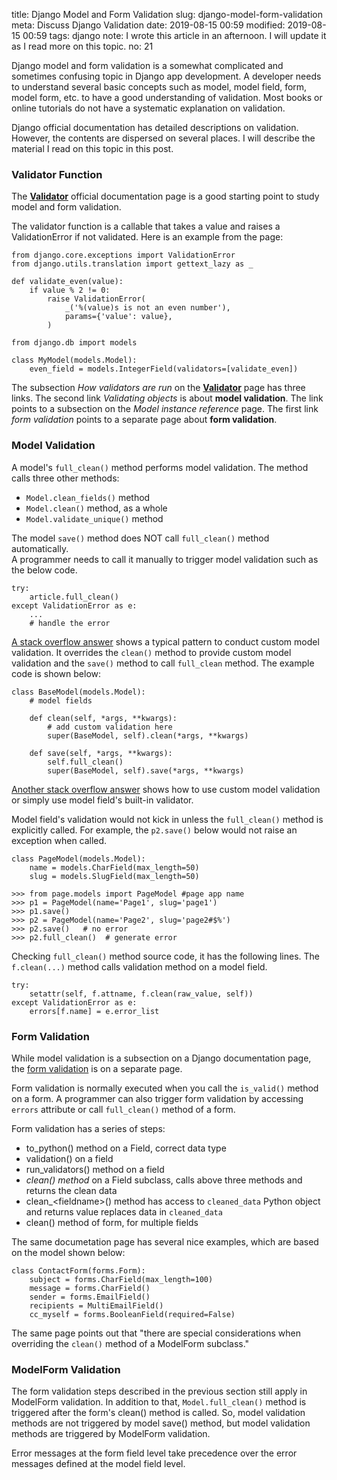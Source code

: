 title: Django Model and Form Validation
slug: django-model-form-validation
meta: Discuss Django Validation
date: 2019-08-15 00:59
modified: 2019-08-15 00:59
tags: django
note: I wrote this article in an afternoon. I will update it as I read more on this topic. 
no: 21
 

Django model and form validation is a somewhat complicated and sometimes 
confusing topic in Django app development.  A developer needs to understand 
several basic concepts such as model, model field, form, model form, etc. to 
have a good understanding of validation.  Most books or online tutorials do not 
have a systematic explanation on validation. 

Django official documentation has detailed descriptions on validation.  
However, the contents are dispersed on several places.  I will describe the 
material I read on this topic in this post.  

### Validator Function

The 
[**Validator**](https://docs.djangoproject.com/en/2.2/ref/validators/#django.core.validators.EmailValidator) 
official documentation page is a good starting point to study model and form validation. 

The validator function is a callable that takes a value and raises a 
ValidationError if not validated. Here is an example from the page:

```
from django.core.exceptions import ValidationError
from django.utils.translation import gettext_lazy as _

def validate_even(value):
    if value % 2 != 0:
        raise ValidationError(
            _('%(value)s is not an even number'),
            params={'value': value},
        )

from django.db import models

class MyModel(models.Model):
    even_field = models.IntegerField(validators=[validate_even])
```

The subsection *How validators are run* on the 
[**Validator**](https://docs.djangoproject.com/en/2.2/ref/validators/#django.core.validators.EmailValidator) 
page has three links. The second link *Validating objects* is about 
**model validation**.  The link points to a subsection on the 
*Model instance reference* page. The first link *form validation* points 
to a separate page about **form validation**.

### Model Validation

A model's `full_clean()` method performs model validation. The method calls 
three other methods:

* `Model.clean_fields()` method
* `Model.clean()` method, as a whole
* `Model.validate_unique()` method

The model `save()` method does NOT call `full_clean()` method automatically.  
A programmer needs to call it manually to trigger model validation such as 
the below code.

```
try:
    article.full_clean()
except ValidationError as e:
    ...
    # handle the error
``` 

[A stack overflow answer](https://stackoverflow.com/questions/7366363/adding-custom-django-model-validation) 
shows a typical pattern to conduct custom model validation. It overrides the 
`clean()` method to provide custom model validation and the `save()` method 
to call `full_clean` method.  The example code is shown below:

```
class BaseModel(models.Model):
    # model fields 

    def clean(self, *args, **kwargs):
        # add custom validation here
        super(BaseModel, self).clean(*args, **kwargs)

    def save(self, *args, **kwargs):
        self.full_clean()
        super(BaseModel, self).save(*args, **kwargs)
```

[Another stack overflow answer](https://stackoverflow.com/questions/42003866/django-validation-at-model-not-forms-level) 
shows how to use custom model validation or simply use model field's built-in 
validator.

Model field's validation would not kick in unless the `full_clean()` method 
is explicitly called. For example, the `p2.save()` below would not raise an 
exception when called. 

```
class PageModel(models.Model):
    name = models.CharField(max_length=50)
    slug = models.SlugField(max_length=50)

>>> from page.models import PageModel #page app name
>>> p1 = PageModel(name='Page1', slug='page1')
>>> p1.save()
>>> p2 = PageModel(name='Page2', slug='page2#$%')
>>> p2.save()   # no error
>>> p2.full_clean()  # generate error
```

Checking `full_clean()` method source code, it has the following lines. 
The `f.clean(...)` method calls validation method on a model field.

```
try:
    setattr(self, f.attname, f.clean(raw_value, self))
except ValidationError as e:
    errors[f.name] = e.error_list
```

### Form Validation

While model validation is a subsection on a Django documentation page, the 
[form validation](https://docs.djangoproject.com/en/2.2/ref/forms/validation/) 
is on a separate page. 

Form validation is normally executed when you call the `is_valid()` method on 
a form. A programmer can also trigger form validation by accessing `errors` 
attribute or call `full_clean()` method of a form.

Form validation has a series of steps:

* to\_python() method on a Field, correct data type
* validation() on a field
* run\_validators() method on a field
* _clean() method_ on a Field subclass, calls above three methods and returns the clean data
* clean_\<fieldname\>() method has access to `cleaned_data` Python object and returns value replaces data in `cleaned_data`
* clean() method of form, for multiple fields

The same documetation page has several nice examples, which are based on the 
model shown below:

```
class ContactForm(forms.Form):
    subject = forms.CharField(max_length=100)
    message = forms.CharField()
    sender = forms.EmailField()
    recipients = MultiEmailField()
    cc_myself = forms.BooleanField(required=False)
```

The same page points out that "there are special considerations when overriding 
the `clean()` method of a ModelForm subclass."

### ModelForm Validation

The form validation steps described in the previous section still apply in 
ModelForm validation.  In addition to that, `Model.full_clean()` method is 
triggered after the form's clean() method is called. So, model validation 
methods are not triggered by model save() method, but model validation methods 
are triggered by ModelForm validation.

Error messages at the form field level take precedence over the error messages 
defined at the model field level. 

